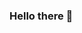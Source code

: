 ### Hello there 👋

<!--
**fizakhan90/fizakhan90** is a ✨ _special_ ✨ repository because its `README.md` (this file) appears on your GitHub profile.

Here are some ideas to get you started:

- 🔭 I'm currently learning Java, Flutter and Web Development
 🌱 I’m currently learning Java, Flutter and Web Development
- 👯 I’m looking to collaborate on ...
- 🤔 I’m looking for help with ...
- 💬 Ask me about ...
 📫 How to reach me: fiza1892003@gmail.com
- 😄 Pronouns: ...
- ⚡ Fun fact: ...
-->
